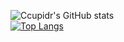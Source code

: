 ![Ccupidr's GitHub stats](https://github-readme-stats.vercel.app/api?username=Ccupidr&show_icons=true)
<br/>
[![Top Langs](https://github-readme-stats.vercel.app/api/top-langs/?username=Ccupidr&layout=compact)](https://github.com/anuraghazra/github-readme-stats)
